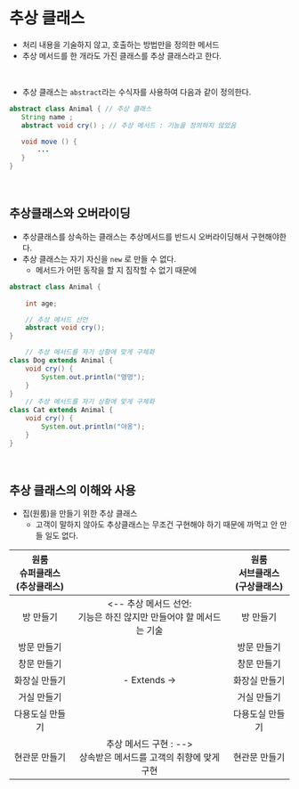 # 추상 클래스
 * 처리 내용을 기술하지 않고, 호출하는 방법만을 정의한 메서드
 * 추상 메서드를 한 개라도 가진 클래스를 추상 클래스라고 한다.

</br>

 * 추상 클래스는 `abstract`라는 수식자를 사용하여 다음과 같이 정의한다.
 ```java
abstract class Animal { // 추상 클래스
    String name ;
    abstract void cry() ; // 추상 메서드 : 기능을 정의하지 않았음

    void move () {
        ...
    }
}
 ```

</br>

 ## 추상클래스와 오버라이딩
  * 추상클래스를 상속하는 클래스는 추상메서드를 반드시 오버라이딩해서 구현해야한다.
  * 추상 클래스는 자기 자신을 `new` 로 만들 수 없다.
    * 메서드가 어떤 동작을 할 지 짐작할 수 없기 때문에
```java
abstract class Animal {
    
    int age;

    // 추상 메서드 선언
    abstract void cry();
}

    // 추상 메서드를 자기 상황에 맞게 구체화
class Dog extends Animal {
    void cry() {
        System.out.println("멍멍");
    }
}
    // 추상 메서드를 자기 상황에 맞게 구체화
class Cat extends Animal {
    void cry() {
        System.out.println("야옹");
    }
}
```

</br>

## 추상 클래스의 이해와 사용
 * 집(원룸)을 만들기 위한 추상 클래스
    * 고객이 말하지 않아도 추상클래스는 무조건 구현해야 하기 때문에 까먹고 안 만들 일도 없다.
<!-- table -->
|원룸</br>슈퍼클래스</br>(추상클래스)||원룸</br>서브클래스</br>(구상클래스)|
|:--:|:--:|:--:|
|방 만들기|<-- 추상 메서드 선언:</br>기능은 하진 않지만 만들어야 할 메서드는 기술|방 만들기|
|방문 만들기||방문 만들기|
|창문 만들기||창문 만들기|
|화장실 만들기|- Extends ->|화장실 만들기|
|거실 만들기||거실 만들기|
|다용도실 만들기||다용도실 만들기|
|현관문 만들기|추상 메서드 구현 : --></br>상속받은 메서드를 고객의 취향에 맞게 구현|현관문 만들기|
